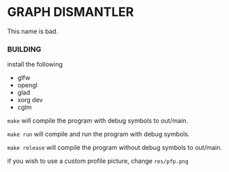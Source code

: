 # GRAPH DISMANTLER

This name is bad.

### BUILDING

install the following

 - glfw
 - opengl
 - glad
 - xorg dev
 - cglm

`make` will compile the program with debug symbols to out/main.

`make run` will compile and run the program with debug symbols.

`make release` will compile the program without debug symbols to out/main.

if you wish to use a custom profile picture, change `res/pfp.png`


